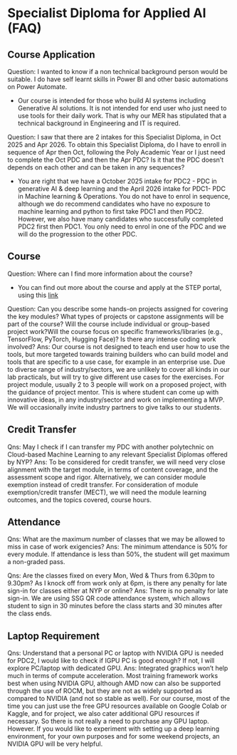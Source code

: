 # Specialist Diploma for Applied AI (FAQ)

## Course Application

Question: I wanted to know if a non technical background person would be suitable. I do have self learnt skills in Power BI and other basic automations on Power Automate. 
- Our course is intended for those who build AI systems including Generative AI solutions.  It is not intended for end user who just need to use tools for their daily work.  That is why our MER has stipulated that a technical background in Engineering and IT is required. 

Question: I saw that there are 2 intakes for this Specialist Diploma, in Oct 2025 and Apr 2026. To obtain this Specialist Diploma, do I have to enroll in sequence of Apr then Oct, following the Poly Academic Year or I just need to complete the Oct PDC and then the Apr PDC? Is it that the PDC doesn’t depends on each other and can be taken in any sequences?
- You are right that we have a October 2025 intake for PDC2 - PDC in generative AI & deep learning and the April 2026 intake for PDC1-  PDC in Machine learning & Operations. You do not have to enrol in sequence, although we do recommend candidates who have no exposure to machine learning and python to first take PDC1 and then PDC2. However, we also have many candidates who successfully completed PDC2 first then PDC1. You only need to enrol in one of the PDC and we will do the progression to the other PDC. 

## Course

Question: Where can I find more information about the course?
- You can find out more about the course and apply at the STEP portal, using this [link](https://stms.polite.edu.sg/student/ihlcourse/detail/9478b234-72fb-48c3-b2c6-156f034fadd4)

Question: Can you describe some hands-on projects assigned for covering the key modules? What types of projects or capstone assignments will be part of the course? Will the course include individual or group-based project work?Will the course focus on specific frameworks/libraries (e.g., TensorFlow, PyTorch, Hugging Face)? Is there any intense coding work involved?
Ans: Our course is not designed to teach end user how to use the tools, but more targeted towards training builders who can build model and tools that are specific to a use case, for example in an enterprise use. Due to diverse range of industry/sectors, we are unlikely to cover all kinds in our lab practicals, but will try to give different use cases for the exercises. For project module, usually 2 to 3 people will work on a proposed project, with the guidance of project mentor. This is where student can come up with innovative ideas, in any industry/sector and  work on implementing a MVP. We will occasionally invite industry partners to give talks to our students. 

## Credit Transfer

Qns: May I check if I can transfer my PDC with another polytechnic on Cloud-based Machine Learning to any relevant Specialist Diplomas offered by NYP?
Ans: To be considered for credit transfer, we will need very close alignment with the target module, in terms of content coverage, and the assessment scope and rigor.  Alternatively, we can consider module exemption instead of credit transfer. For consideration of module exemption/credit transfer (MECT), we will need the module learning outcomes, and the topics covered, course hours.

## Attendance 

Qns: What are the maximum number of classes that we may be allowed to miss in case of work exigencies? 
Ans: The minimum attendance is 50% for every module. If attendance is less than 50%, the student will get maximum a non-graded pass.

Qns: Are the classes fixed on every Mon, Wed & Thurs from 6.30pm to 9.30pm? As I knock off from work only at 6pm, is there any penalty for late sign-in for classes either at NYP or online? 
Ans: There is no penalty for late sign-in. We are using SSG QR code attendance system, which allows student to sign in 30 minutes before the class starts and 30 minutes after the class ends. 

## Laptop Requirement

Qns: Understand that a personal PC or laptop with NVIDIA GPU is needed for PDC2, I would like to check if IGPU PC is good enough? If not, I will explore PC/laptop with dedicated GPU. 
Ans: Integrated graphics won’t help much in terms of compute acceleration. Most training framework works best when using NVIDIA GPU, although AMD now can also be supported through the use of ROCM, but they are not as widely supported as compared to NVIDIA (and not so stable as well). For our course, most of the time you can just use the free GPU resources available on Google Colab or Kaggle, and for project, we also cater additional GPU resources if necessary.  So there is not really a need to purchase any GPU laptop. However. If you would like to experiment with setting up a deep learning environment, for your own purposes and for some weekend projects, an NVIDIA GPU will be very helpful.

